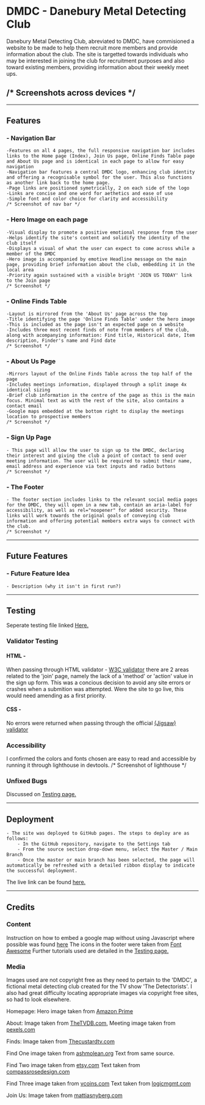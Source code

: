 # DMDC - Danebury Metal Detecting Club
Danebury Metal Detecting Club, abreviated to DMDC, have commisioned a website to be made to help them recruit more members and provide information about the club. The site is targetted towards individuals who may be interested in joining the club for recruitment purposes and also toward existing members, providing information about their weekly meet ups.

## /* Screenshots across devices */

---

## Features
### - Navigation Bar
    -Features on all 4 pages, the full responsive navigation bar includes links to the Home page (Index), Join Us page, Online Finds Table page and About Us page and is identical in each page to allow for easy navigation
    -Navigation bar features a central DMDC logo, enhancing club identity and offering a recognisable symbol for the user. This also functions as another link back to the home page.
    -Page links are positioned symetrically, 2 on each side of the logo
    -Links are concise and one word for aethetics and ease of use
    -Simple font and color choice for clarity and accessibility
    /* Screenshot of nav bar */
### - Hero Image on each page
    -Visual display to promote a positive emotional response from the user
    -Helps identify the site's content and solidify the identity of the club itself
    -Displays a visual of what the user can expect to come across while a member of the DMDC
    -Hero image is accompanied by emotive Headline message on the main page, providing brief information about the club, embedding it in the local area
    -Priority again sustained with a visible bright 'JOIN US TODAY' link to the Join page
    /* Screenshot */
### - Online Finds Table
    -Layout is mirrored from the 'About Us' page across the top
    -Title identifying the page 'Online Finds Table' under the hero image
    -This is included as the page isn't an expected page on a website
    -Includes three most recent finds of note from members of the club, along with acompanying information: Find title, Historical date, Item description, Finder's name and Find date
    /* Screenshot */
### - About Us Page
    -Mirrors layout of the Online Finds Table across the top half of the page
    -Includes meetings information, displayed through a split image 4x identical sizing
    -Brief club information in the centre of the page as this is the main focus. Minimal text as with the rest of the site, also contains a contact email
    -Google maps embedded at the bottom right to display the meetings location to prospective members
    /* Screenshot */
### - Sign Up Page
    - This page will allow the user to sign up to the DMDC, declaring their interest and giving the club a point of contact to send over meeting information. The user will be required to submit their name, email address and experience via text inputs and radio buttons
    /* Screenshot */
### - The Footer
    - The footer section includes links to the relevant social media pages for the DMDC, they will open in a new tab, contain an aria-label for accessibility, as well as rel="noopener" for added security. These links will work towards the original goals of conveying club information and offering potential members extra ways to connect with the club.
    /* Screenshot */

---

## Future Features

### - Future Feature Idea
    - Description (why it isn't in first run?)

---

## Testing

Seperate testing file linked [Here.](https://github.com/CMecrow/CM-Project-1/blob/main/docs/Testing.md)

### Validator Testing
#### HTML - 
When passing through HTML validator - [W3C validator](https://validator.w3.org/nu/) there are 2 areas related to the 'join' page, namely the lack of a 'method' or 'action' value in the sign up form. This was a concious decision to avoid any site errors or crashes when a submition was attempted. Were the site to go live, this would need amending as a first priority.
#### CSS -
No errors were returned when passing through the official [(Jigsaw) validator](https://jigsaw.w3.org/css-validator/)
### Accessibility
I confirmed the colors and fonts chosen are easy to read and accessible by running it through lighthouse in devtools.
/* Screenshot of lighthouse */

### Unfixed Bugs

Discussed on [Testing page.](https://github.com/CMecrow/CM-Project-1/blob/main/docs/Testing.md)

---

## Deployment
  
    - The site was deployed to GitHub pages. The steps to deploy are as follows:
        - In the GitHub repository, navigate to the Settings tab
        - From the source section drop-down menu, select the Master / Main Branch
        - Once the master or main branch has been selected, the page will automatically be refreshed with a detailed ribbon display to indicate the successful deployment.
The live link can be found [here.](https://cmecrow.github.io/CM-Project-1/index.html)

---

## Credits

### Content

Instruction on how to embed a google map without using Javascript where possible was found [here](https://blog.duda.co/responsive-google-maps-for-your-website)
The icons in the footer were taken from [Font Awesome](https://fontawesome.com/)
Further tutorials used are detailed in the [Testing page.](https://github.com/CMecrow/CM-Project-1/blob/main/docs/Testing.md)

### Media

Images used are not copyright free as they need to pertain to the 'DMDC', a fictional metal detecting club created for the TV show 'The Detectorists'. I also had great difficulty locating appropriate images via copyright free sites, so had to look elsewhere.

Homepage: Hero image taken from [Amazon Prime](https://www.primevideo.com/detail/Detectorists-BBC-Series/0U8H58N2QNJJEJVNO91MDGUPVT)

About: Image taken from [TheTVDB.com](https://thetvdb.com/series/detectorists), Meeting image taken from [pexels.com](https://www.pexels.com/photo/green-grass-field-1574547/)

Finds: Image taken from [Thecustardtv.com](https://www.thecustardtv.com/2017/12/detectorists-well-miss-this-gentle.html)

Find One image taken from [ashmolean.org](https://www.ashmolean.org/alfred-jewel#/) Text from same source.

Find Two image taken from [etsy.com](https://www.etsy.com/listing/209330555/4-collectable-victorian-and-edwardian) Text taken from [compassrosedesign.com](https://www.compassrosedesign.com/pages/history-of-buttons)

Find Three image taken from [vcoins.com](https://www.vcoins.com/en/stores/educational_coin_company/55/product/great_britain_medalets_victorian_and_edwardian_a_lot_of_7_items/1151252/Default.aspx) Text taken from [logicmgmt.com](https://logicmgmt.com/1876/living/money.htm)

Join Us: Image taken from [mattiasnyberg.com](http://mattiasnyberg.com/portfolio/detectorists)
